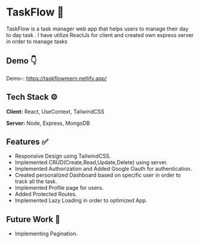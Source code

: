 
# TaskFlow 📓

TaskFlow is a task manager web app that helps users to manage their day to day task . I have utilize ReactJs for client and created own express server in order to manage tasks  

## Demo 👇

Demo-: https://taskflowmern.netlify.app/


## Tech Stack ⚙️

**Client:** React, UseContext, TailwindCSS

**Server:** Node, Express, MongoDB


## Features ✅

- Responsive Design using TailwindCSS.
- Implemented CRUD(Create,Read,Update,Delete) using server.
- Implemented Authorization and Added Google Oauth for authentication.
- Created personalized Dashboard based on specific user in order to track all the  task.
- Implemented Profile page for users.
- Added Protected Routes.
- Implemented Lazy Loading in order to optimized App.



## Future Work 🔮
- Implementing Pagination.

